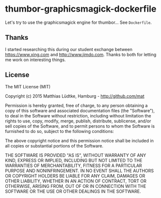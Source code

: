 # thumbor-graphicsmagick-dockerfile

Let's try to use the graphicsmagick engine for thumbor...
See `Dockerfile`.


## Thanks

I started researching this during our student exchange between <https://www.xing.com> and <http://www.jimdo.com>. Thanks to both for letting me work on interesting things.

## License

The MIT License (MIT)

Copyright (c) 2015 Matthias Lüdtke, Hamburg - http://github.com/mat

Permission is hereby granted, free of charge, to any person obtaining a copy
of this software and associated documentation files (the "Software"), to deal
in the Software without restriction, including without limitation the rights
to use, copy, modify, merge, publish, distribute, sublicense, and/or sell
copies of the Software, and to permit persons to whom the Software is
furnished to do so, subject to the following conditions:

The above copyright notice and this permission notice shall be included in all
copies or substantial portions of the Software.

THE SOFTWARE IS PROVIDED "AS IS", WITHOUT WARRANTY OF ANY KIND, EXPRESS OR
IMPLIED, INCLUDING BUT NOT LIMITED TO THE WARRANTIES OF MERCHANTABILITY,
FITNESS FOR A PARTICULAR PURPOSE AND NONINFRINGEMENT. IN NO EVENT SHALL THE
AUTHORS OR COPYRIGHT HOLDERS BE LIABLE FOR ANY CLAIM, DAMAGES OR OTHER
LIABILITY, WHETHER IN AN ACTION OF CONTRACT, TORT OR OTHERWISE, ARISING FROM,
OUT OF OR IN CONNECTION WITH THE SOFTWARE OR THE USE OR OTHER DEALINGS IN THE
SOFTWARE.
